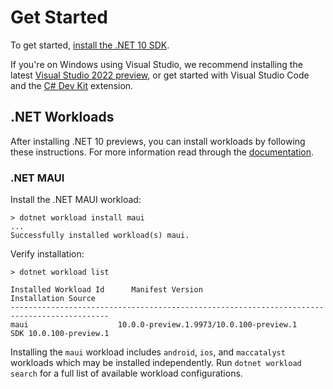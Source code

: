 
# Get Started

To get started, [install the .NET 10 SDK](https://dotnet.microsoft.com/download/dotnet/10.0).

If you're on Windows using Visual Studio, we recommend installing the latest [Visual Studio 2022 preview](https://visualstudio.microsoft.com/vs/preview/), or get started with Visual Studio Code and the [C# Dev Kit](https://marketplace.visualstudio.com/items?itemName=ms-dotnettools.csdevkit) extension.

## .NET Workloads

After installing .NET 10 previews, you can install workloads by following these instructions. For more information read through the [documentation](https://learn.microsoft.com/dotnet/core/tools/dotnet-workload).

### .NET MAUI

Install the .NET MAUI workload:

```console
> dotnet workload install maui
...
Successfully installed workload(s) maui.
```

Verify installation:

```console
> dotnet workload list

Installed Workload Id      Manifest Version                            Installation Source
--------------------------------------------------------------------------------------------
maui                    10.0.0-preview.1.9973/10.0.100-preview.1     SDK 10.0.100-preview.1
```

Installing the `maui` workload includes `android`, `ios`, and `maccatalyst` workloads which may be installed independently. Run `dotnet workload search` for a full list of available workload configurations.
